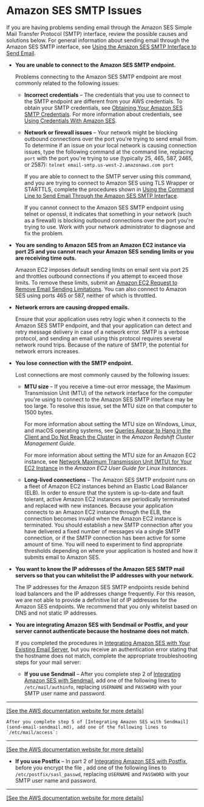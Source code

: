 # Amazon SES SMTP Issues<a name="smtp-issues"></a>

If you are having problems sending email through the Amazon SES Simple Mail Transfer Protocol \(SMTP\) interface, review the possible causes and solutions below\. For general information about sending email through the Amazon SES SMTP interface, see [Using the Amazon SES SMTP Interface to Send Email](send-email-smtp.md)\.
+ **You are unable to connect to the Amazon SES SMTP endpoint\.**

  Problems connecting to the Amazon SES SMTP endpoint are most commonly related to the following issues:
  + **Incorrect credentials** – The credentials that you use to connect to the SMTP endpoint are different from your AWS credentials\. To obtain your SMTP credentials, see [Obtaining Your Amazon SES SMTP Credentials](smtp-credentials.md)\. For more information about credentials, see [Using Credentials With Amazon SES](using-credentials.md)\.
  + **Network or firewall issues** – Your network might be blocking outbound connections over the port you're trying to send email from\. To determine if an issue on your local network is causing connection issues, type the following command at the command line, replacing `port` with the port you're trying to use \(typically 25, 465, 587, 2465, or 2587\): `telnet email-smtp.us-west-2.amazonaws.com port`

    If you are able to connect to the SMTP server using this command, and you are trying to connect to Amazon SES using TLS Wrapper or STARTTLS, complete the procedures shown in [Using the Command Line to Send Email Through the Amazon SES SMTP Interface](send-email-smtp-client-command-line.md)\.

    If you cannot connect to the Amazon SES SMTP endpoint using telnet or openssl, it indicates that something in your network \(such as a firewall\) is blocking outbound connections over the port you're trying to use\. Work with your network administrator to diagnose and fix the problem\.
+ **You are sending to Amazon SES from an Amazon EC2 instance via port 25 and you cannot reach your Amazon SES sending limits or you are receiving time outs\.**

  Amazon EC2 imposes default sending limits on email sent via port 25 and throttles outbound connections if you attempt to exceed those limits\. To remove these limits, submit an [Amazon EC2 Request to Remove Email Sending Limitations](https://aws-portal.amazon.com/gp/aws/html-forms-controller/contactus/ec2-email-limit-rdns-request)\. You can also connect to Amazon SES using ports 465 or 587, neither of which is throttled\.
+ **Network errors are causing dropped emails\.**

  Ensure that your application uses retry logic when it connects to the Amazon SES SMTP endpoint, and that your application can detect and retry message delivery in case of a network error\. SMTP is a verbose protocol, and sending an email using this protocol requires several network round trips\. Because of the nature of SMTP, the potential for network errors increases\.
+ **You lose connection with the SMTP endpoint\.**

  Lost connections are most commonly caused by the following issues:
  + **MTU size** – If you receive a time\-out error message, the Maximum Transmission Unit \(MTU\) of the network interface for the computer you're using to connect to the Amazon SES SMTP interface may be too large\. To resolve this issue, set the MTU size on that computer to 1500 bytes\.

    For more information about setting the MTU size on Windows, Linux, and macOS operating systems, see [ Queries Appear to Hang in the Client and Do Not Reach the Cluster](https://docs.aws.amazon.com/redshift/latest/mgmt/connecting-drop-issues.html) in the *Amazon Redshift Cluster Management Guide*\.

    For more information about setting the MTU size for an Amazon EC2 instance, see [ Network Maximum Transmission Unit \(MTU\) for Your EC2 Instance](https://docs.aws.amazon.com/AWSEC2/latest/UserGuide/network_mtu.html) in the *Amazon EC2 User Guide for Linux Instances*\.
  + **Long\-lived connections** – The Amazon SES SMTP endpoint runs on a fleet of Amazon EC2 instances behind an Elastic Load Balancer \(ELB\)\. In order to ensure that the system is up\-to\-date and fault tolerant, active Amazon EC2 instances are periodically terminated and replaced with new instances\. Because your application connects to an Amazon EC2 instance through the ELB, the connection becomes invalid when the Amazon EC2 instance is terminated\. You should establish a new SMTP connection after you have delivered a fixed number of messages via a single SMTP connection, or if the SMTP connection has been active for some amount of time\. You will need to experiment to find appropriate thresholds depending on where your application is hosted and how it submits email to Amazon SES\.
+ **You want to know the IP addresses of the Amazon SES SMTP mail servers so that you can whitelist the IP addresses with your network\.**

  The IP addresses for the Amazon SES SMTP endpoints reside behind load balancers and the IP addresses change frequently\. For this reason, we are not able to provide a definitive list of IP addresses for the Amazon SES endpoints\. We recommend that you only whitelist based on DNS and not static IP addresses\.
+ **You are integrating Amazon SES with Sendmail or Postfix, and your server cannot authenticate because the hostname does not match\.**

  If you completed the procedures in [Integrating Amazon SES with Your Existing Email Server](send-email-smtp-existing-server.md), but you receive an authentication error stating that the hostname does not match, complete the appropriate troubleshooting steps for your mail server:
  + **If you use Sendmail** – After you complete step 2 of [Integrating Amazon SES with Sendmail](send-email-sendmail.md), add one of the following lines to `/etc/mail/authinfo`, replacing `USERNAME` and `PASSWORD` with your SMTP user name and password\.  
****    
[\[See the AWS documentation website for more details\]](http://docs.aws.amazon.com/ses/latest/DeveloperGuide/smtp-issues.html)

    After you complete step 5 of [Integrating Amazon SES with Sendmail](send-email-sendmail.md), add one of the following lines to `/etc/mail/access`:  
****    
[\[See the AWS documentation website for more details\]](http://docs.aws.amazon.com/ses/latest/DeveloperGuide/smtp-issues.html)
  + **If you use Postfix** – In part 2 of [Integrating Amazon SES with Postfix](postfix.md), before you encrypt the file , add one of the following lines to `/etc/postfix/sasl_passwd`, replacing `USERNAME` and `PASSWORD` with your SMTP user name and password\.  
****    
[\[See the AWS documentation website for more details\]](http://docs.aws.amazon.com/ses/latest/DeveloperGuide/smtp-issues.html)